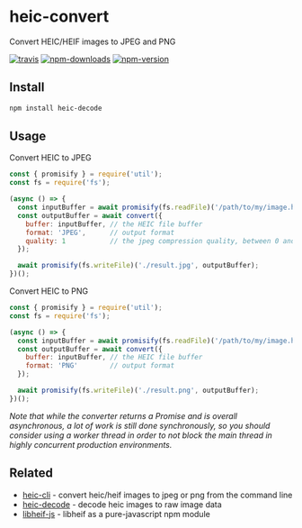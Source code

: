 # heic-convert

Convert HEIC/HEIF images to JPEG and PNG

[![travis][travis.svg]][travis.link]
[![npm-downloads][npm-downloads.svg]][npm.link]
[![npm-version][npm-version.svg]][npm.link]

[travis.svg]: https://travis-ci.com/catdad-experiments/heic-convert.svg?branch=master
[travis.link]: https://travis-ci.com/catdad-experiments/heic-convert
[npm-downloads.svg]: https://img.shields.io/npm/dm/heic-convert.svg
[npm.link]: https://www.npmjs.com/package/heic-convert
[npm-version.svg]: https://img.shields.io/npm/v/heic-convert.svg

## Install

```bash
npm install heic-decode
```

## Usage

Convert HEIC to JPEG

```javascript
const { promisify } = require('util');
const fs = require('fs');

(async () => {
  const inputBuffer = await promisify(fs.readFile)('/path/to/my/image.heic');
  const outputBuffer = await convert({
    buffer: inputBuffer, // the HEIC file buffer
    format: 'JPEG',      // output format
    quality: 1           // the jpeg compression quality, between 0 and 1
  });

  await promisify(fs.writeFile)('./result.jpg', outputBuffer);
})();
```

Convert HEIC to PNG

```javascript
const { promisify } = require('util');
const fs = require('fs');

(async () => {
  const inputBuffer = await promisify(fs.readFile)('/path/to/my/image.heic');
  const outputBuffer = await convert({
    buffer: inputBuffer, // the HEIC file buffer
    format: 'PNG'        // output format
  });

  await promisify(fs.writeFile)('./result.png', outputBuffer);
})();
```

_Note that while the converter returns a Promise and is overall asynchronous, a lot of work is still done synchronously, so you should consider using a worker thread in order to not block the main thread in highly concurrent production environments._

## Related

* [heic-cli](https://github.com/catdad-experiments/heic-cli) - convert heic/heif images to jpeg or png from the command line
* [heic-decode](https://github.com/catdad-experiments/heic-decode) - decode heic images to raw image data
* [libheif-js](https://github.com/catdad-experiments/libheif-js) - libheif as a pure-javascript npm module
